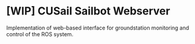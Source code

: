 # [WIP] CUSail Sailbot Webserver
Implementation of web-based interface for groundstation monitoring and control of the ROS system.
